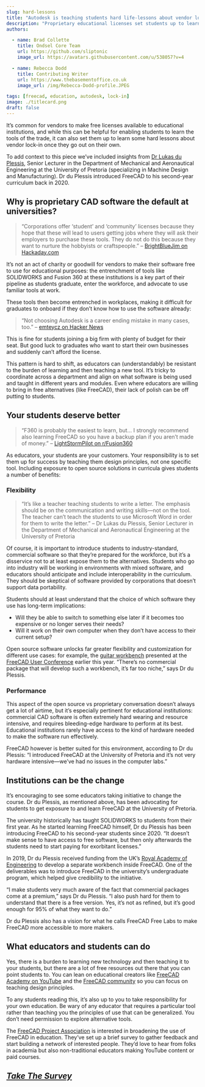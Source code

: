 ```yaml
---
slug: hard-lessons
title: "Autodesk is teaching students hard life-lessons about vendor lock-in"
description: "Proprietary educational licenses set students up to learn some hard lessons about vendor lock-in once they go out on their own."
authors:

  - name: Brad Collette
    title: Ondsel Core Team
    url: https://github.com/sliptonic
    image_url: https://avatars.githubusercontent.com/u/538057?v=4

  - name: Rebecca Dodd
    title: Contributing Writer
    url: https://www.thebasementoffice.co.uk
    image_url: /img/Rebecca-Dodd-profile.JPEG

tags: [freecad, education, autodesk, lock-in]
image: ./titlecard.png
draft: false
---
```


It’s common for vendors to make free licenses available to educational institutions, and while this can be helpful for enabling students to learn the tools of the trade, it can also set them up to learn some hard lessons about vendor lock-in once they go out on their own.

To add context to this piece we’ve included insights from [Dr Lukas du Plessis](https://za.linkedin.com/in/lukas-du-plessis-21424240), Senior Lecturer in the Department of Mechanical and Aeronautical Engineering at the University of Pretoria (specializing in Machine Design and Manufacturing). Dr du Plessis introduced FreeCAD to his second-year curriculum back in 2020.

## Why is proprietary CAD software the default at universities?

> “Corporations offer ‘student’ and ‘community’ licenses because they hope that these will lead to users getting jobs where they will ask their employers to purchase these tools. They do not do this because they want to nurture the hobbyists or craftspeople.” – [BrightBlueJim on Hackaday.com](https://hackaday.com/2020/09/16/autodesk-announces-major-changes-to-fusion0-personal-use-license-terms/#comment-6279614)

It’s not an act of charity or goodwill for vendors to make their software free to use for educational purposes: the entrenchment of tools like SOLIDWORKS and Fusion 360 at these institutions is a key part of their pipeline as students graduate, enter the workforce, and advocate to use familiar tools at work.

These tools then become entrenched in workplaces, making it difficult for graduates to onboard if they don’t know how to use the software already:

> “Not choosing Autodesk is a career ending mistake in many cases, too.” –  [emteycz on Hacker News](https://news.ycombinator.com/item?id=24505752)

This is fine for students joining a big firm with plenty of budget for their seat. But good luck to graduates who want to start their own businesses and suddenly can’t afford the license.

This pattern is hard to shift, as educators can (understandably) be resistant to the burden of learning and then teaching a new tool. It’s tricky to coordinate across a department and align on what software is being used and taught in different years and modules. Even where educators are willing to bring in free alternatives (like FreeCAD), their lack of polish can be off putting to students.

## Your students deserve better

> “F360 is probably the easiest to learn, but... I strongly recommend also learning FreeCAD so you have a backup plan if you aren’t made of money.” –  [LightStormPilot on r/Fusion360](https://www.reddit.com/r/Fusion360/comments/r88l8x/is_fusion360_hard_to_learn/hn6k5b3/)

As educators, your students are your customers. Your responsibility is to set them up for success by teaching them design principles, not one specific tool. Including exposure to open source solutions in curricula gives students a number of benefits:

### Flexibility

> “It’s like a teacher teaching students to write a letter. The emphasis should be on the communication and writing skills—not on the tool. The teacher can’t teach the students to use Microsoft Word in order for them to write the letter.” – Dr Lukas du Plessis, Senior Lecturer in the Department of Mechanical and Aeronautical Engineering at the University of Pretoria

Of course, it is important to introduce students to industry-standard, commercial software so that  they’re prepared for the workforce, but it’s a disservice not to at least expose them to the alternatives. Students who go into industry will be working in environments with mixed software, and educators should anticipate and include interoperability in the curriculum. They should be skeptical of software provided by corporations that doesn’t support data portability.

Students should at least understand that the choice of which software they use has long-term implications:

- Will they be able to switch to something else later if it becomes too expensive or no longer serves their needs?
- Will it work on their own computer when they don’t have access to their current setup?

Open source software unlocks far greater flexibility and customization for different use cases: for example, the [guitar workbench](https://www.youtube.com/watch?v=mxHr9sYNRUo) presented at the [FreeCAD User Conference](https://www.up.ac.za/mechanical-and-aeronautical-engineering/article/3136162/freecad-users-conference) earlier this year. “There’s no commercial package that will develop such a workbench, it’s far too niche,” says Dr du Plessis.

### Performance

This aspect of the open source vs proprietary conversation doesn’t always get a lot of airtime, but it’s especially pertinent for educational institutions: commercial CAD software is often extremely hard wearing and resource intensive, and requires bleeding-edge hardware to perform at its best. Educational institutions rarely have access to the kind of hardware needed to make the software run effectively.

FreeCAD however is better suited for this environment, according to Dr du Plessis: “I introduced FreeCAD at the University of Pretoria and it’s not very hardware intensive—we’ve had no issues in the computer labs.”

## Institutions can be the change

It’s encouraging to see some educators taking initiative to change the course. Dr du Plessis, as mentioned above, has been advocating for students to get exposure to and learn FreeCAD at the University of Pretoria.

The university historically has taught SOLIDWORKS to students from their first year. As he started learning FreeCAD himself, Dr du Plessis has been introducing FreeCAD to his second-year students since 2020. “It doesn’t make sense to have access to free software, but then only afterwards the students need to start paying for exorbitant licenses.”

In 2019, Dr du Plessis received funding from the UK’s [Royal Academy of Engineering](https://africaprize.raeng.org.uk/about-the-prize) to develop a separate workbench inside FreeCAD. One of the deliverables was to introduce FreeCAD in the university’s undergraduate program, which helped give credibility to the initiative.

“I make students very much aware of the fact that commercial packages come at a premium,” says Dr du Plessis. “I also push hard for them to understand that there is a free version. Yes, it’s not as refined, but it’s good enough for 95% of what they want to do.”

Dr du Plessis also has a vision for what he calls FreeCAD Free Labs to make FreeCAD more accessible to more makers.

## What educators and students can do

Yes, there is a burden to learning new technology and then teaching it to your students, but there are a lot of free resources out there that you can point students to. You can lean on educational creators like [FreeCAD Academy on YouTube](https://www.youtube.com/@FreeCADAcademy) and the [FreeCAD community](https://forum.freecad.org/viewforum.php?f=3) so you can focus on teaching design principles.

To any students reading this, it’s also up to you to take responsibility for your own education. Be wary of any educator that requires a particular tool rather than teaching you the principles of use that can be generalized. You don’t need permission to explore alternative tools.

The [FreeCAD Project Association](https://fpa.freecad.org/) is interested in broadening the use of FreeCAD in education. They’ve set up a brief survey to gather feedback and start building a network of interested people. They’d love to hear from folks in academia but also non-traditional educators making YouTube content or paid courses.

## *[Take The Survey](https://forms.gle/zXZFP5yf2ZwrnPbN7)*
